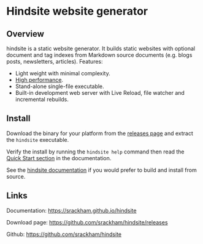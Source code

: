 # Hindsite website generator


## Overview
hindsite is a static website generator. It builds static websites with optional
document and tag indexes from Markdown source documents (e.g. blogs posts,
newsletters, articles). Features:

- Light weight with minimal complexity.
- [High performance](https://srackham.github.io/hindsite/faq.html#how-fast-is-hindsite).
- Stand-alone single-file executable.
- Built-in development web server with Live Reload, file watcher and incremental
  rebuilds.


## Install
Download the binary for your platform from the [releases
page](https://github.com/srackham/hindsite/releases) and extract the `hindsite`
executable.

Verify the install by running the `hindsite help` command then read the [Quick
Start section](https://srackham.github.io/hindsite/#quick-start) in the
documentation.

See the [hindsite
documentation](https://srackham.github.io/hindsite/#building-hindsite) if you
would prefer to build and install from source.


## Links
Documentation: https://srackham.github.io/hindsite

Download page: https://github.com/srackham/hindsite/releases

Github: https://github.com/srackham/hindsite